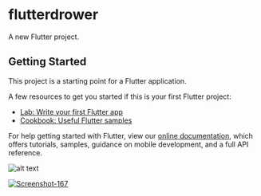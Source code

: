 # flutterdrower

A new Flutter project.

## Getting Started

This project is a starting point for a Flutter application.

A few resources to get you started if this is your first Flutter project:

- [Lab: Write your first Flutter app](https://flutter.dev/docs/get-started/codelab)
- [Cookbook: Useful Flutter samples](https://flutter.dev/docs/cookbook)

For help getting started with Flutter, view our
[online documentation](https://flutter.dev/docs), which offers tutorials,
samples, guidance on mobile development, and a full API reference.

![alt text](https://i.ibb.co/K7K6dPv/Screenshot-148.png)

<a href="https://ibb.co/J5BqVt2"><img src="https://i.ibb.co/J5BqVt2/Screenshot-167.png" alt="Screenshot-167" border="0"></a>